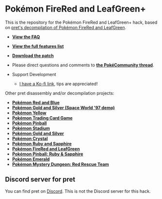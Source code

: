 # Pokémon FireRed and LeafGreen+

This is the repository for the Pokémon FireRed and LeafGreen+ hack, based on [pret's decompilation of Pokémon FireRed and LeafGreen](https://github.com/pret/pokefirered).
* [**View the FAQ**](https://github.com/Deokishisu/FRLG-Plus/blob/master/FAQ.md)
* [**View the full features list**](https://github.com/Deokishisu/FRLG-Plus/blob/master/FEATURES.md)
* [**Download the patch**](https://github.com/Deokishisu/FRLG-Plus/releases/latest)
* Please direct questions and comments to [**the PokéCommunity thread**](https://www.pokecommunity.com/showthread.php?t=454382).

* Support Development
  * [I have a Ko-fi link](https://ko-fi.com/deokishisu), tips are appreciated!


Other pret disassembly and/or decompilation projects:
* [**Pokémon Red and Blue**](https://github.com/pret/pokered)
* [**Pokémon Gold and Silver (Space World '97 demo)**](https://github.com/pret/pokegold-spaceworld)
* [**Pokémon Yellow**](https://github.com/pret/pokeyellow)
* [**Pokémon Trading Card Game**](https://github.com/pret/poketcg)
* [**Pokémon Pinball**](https://github.com/pret/pokepinball)
* [**Pokémon Stadium**](https://github.com/pret/pokestadium)
* [**Pokémon Gold and Silver**](https://github.com/pret/pokegold)
* [**Pokémon Crystal**](https://github.com/pret/pokecrystal)
* [**Pokémon Ruby and Sapphire**](https://github.com/pret/pokeruby)
* [**Pokémon FireRed and LeafGreen**](https://github.com/pret/pokefirered)
* [**Pokémon Pinball: Ruby & Sapphire**](https://github.com/pret/pokepinballrs)
* [**Pokémon Emerald**](https://github.com/pret/pokeemerald)
* [**Pokémon Mystery Dungeon: Red Rescue Team**](https://github.com/pret/pmd-red)

## Discord server for pret

You can find pret on [Discord](https://discord.gg/d5dubZ3). This is not the Discord server for this hack.
